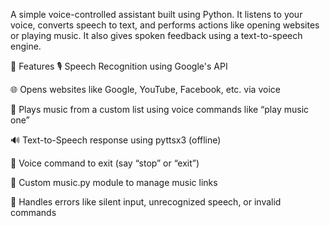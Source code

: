 A simple voice-controlled assistant built using Python. It listens to your voice, converts speech to text, and performs actions like opening websites or playing music. It also gives spoken feedback using a text-to-speech engine.

📌 Features
🎙️ Speech Recognition using Google's API

🌐 Opens websites like Google, YouTube, Facebook, etc. via voice

🎵 Plays music from a custom list using voice commands like “play music one”

🔊 Text-to-Speech response using pyttsx3 (offline)

🛑 Voice command to exit (say “stop” or “exit”)

🧠 Custom music.py module to manage music links

🔄 Handles errors like silent input, unrecognized speech, or invalid commands

